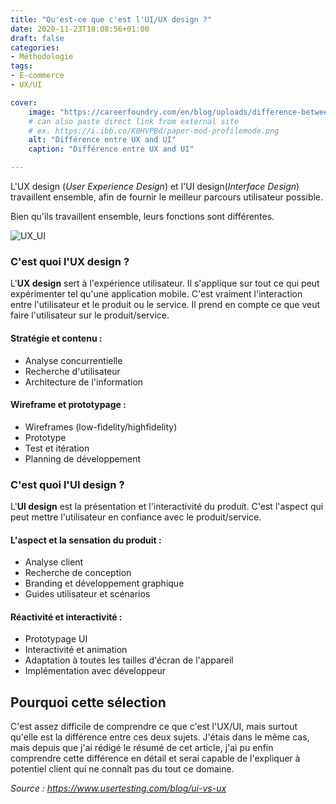 ```yaml
---
title: "Qu'est-ce que c'est l'UI/UX design ?"
date: 2020-11-23T18:08:56+01:00
draft: false
categories:
- Méthodologie
tags:
- E-commerce
- UX/UI

cover:
    image: "https://careerfoundry.com/en/blog/uploads/difference-between-ux-ui-ux-ui-min.png"
    # can also paste direct link from external site
    # ex. https://i.ibb.co/K0HVPBd/paper-mod-profilemode.png
    alt: "Différence entre UX and UI"
    caption: "Différence entre UX and UI"

---
```


L'UX design (*User Experience Design*) et l'UI design(*Interface Design*)  travaillent ensemble, afin de fournir le meilleur parcours utilisateur possible.

Bien qu'ils travaillent ensemble, leurs fonctions sont différentes.

![UX_UI](https://miro.medium.com/max/2824/1*xy576LNQQwKlOdyUc1qAQA.jpeg)

### C'est quoi l'UX design ?

L'**UX design** sert à l'expérience utilisateur. Il s'applique sur tout ce qui peut expérimenter tel qu'une application mobile. C'est vraiment l'interaction entre l'utilisateur et le produit ou le service. Il prend en compte ce que veut faire l'utilisateur sur le produit/service. 

#### Stratégie et contenu :

- Analyse concurrentielle 
- Recherche d'utilisateur
- Architecture de l'information

#### Wireframe et prototypage :

- Wireframes (low-fidelity/highfidelity)
- Prototype
- Test et itération
- Planning de développement

### C'est quoi l'UI design ?

L'**UI design** est la présentation et l'interactivité du produit. C'est l'aspect qui peut mettre l'utilisateur en confiance avec le produit/service.

#### L'aspect et la sensation du produit :

- Analyse client
- Recherche de conception
- Branding et développement graphique
- Guides utilisateur et scénarios

#### Réactivité et interactivité :

- Prototypage UI
- Interactivité et animation
- Adaptation à toutes les tailles d'écran de l'appareil
- Implémentation avec développeur



## Pourquoi cette sélection 

C'est assez difficile de comprendre ce que c'est l'UX/UI, mais surtout qu'elle est la différence entre ces deux sujets. J'étais dans le même cas, mais depuis que j'ai rédigé le résumé de cet article, j'ai pu enfin comprendre cette différence en détail et serai capable de l'expliquer à potentiel client qui ne connaît pas du tout ce domaine. 



*Source : https://www.usertesting.com/blog/ui-vs-ux*
